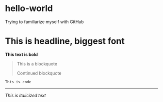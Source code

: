 # hello-world
Trying to familiarize myself with GitHub
# This is headline, biggest font

**This text is bold**
> This is a blockquote
>
> Continued blockquote

`This is code`

---

*This is italicized text*
